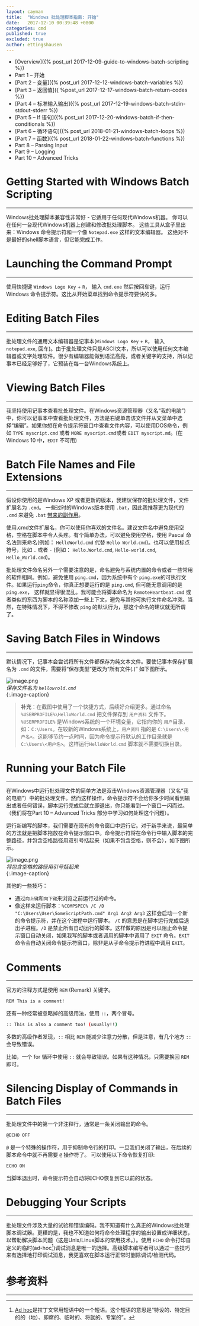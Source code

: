 ```yaml
---
layout: cayman
title:  "Windows 批处理脚本指南: 开始"
date:   2017-12-10 00:39:48 +0800
categories: cmd
published: true
excluded: true
author: ettingshausen
---  
```


>
+ [Overview]({% post_url 2017-12-09-guide-to-windows-batch-scripting %})
+ Part 1 – 开始
+ [Part 2 – 变量]({% post_url 2017-12-12-windows-batch-variables %})
+ [Part 3 – 返回值]({ %post_url 2017-12-17-windows-batch-return-codes %})
+ [Part 4 – 标准输入输出]({% post_url 2017-12-19-windows-batch-stdin-stdout-stderr %})
+ [Part 5 – If 语句]({% post_url 2017-12-20-windows-batch-if-then-conditionals %})
+ [Part 6 – 循环语句]({% post_url 2018-01-21-windows-batch-loops %})
+ [Part 7 – 函数]({% post_url 2018-01-22-windows-batch-functions %})
+ Part 8 – Parsing Input
+ Part 9 – Logging
+ Part 10 – Advanced Tricks    


# Getting Started with Windows Batch Scripting
---  
Windows批处理脚本兼容性非常好 - 它适用于任何现代Windows机器。 你可以在任何一台现代Windows机器上创建和修改批处理脚本。 这些工具从盒子里出来：Windows 命令提示符和一个像 `Notepad.exe` 这样的文本编辑器。 这绝对不是最好的shell脚本语言，但它能完成工作。   

# Launching the Command Prompt
---
 使用快捷键 `Windows Logo Key` + `R`， 输入 `cmd.exe` 然后按回车键，运行 Windows 命令提示符。这比从开始菜单找到命令提示符要快的多。  


# Editing Batch Files  
 --- 

 批处理文件的通用文本编辑器是记事本(`Windows Logo Key` + `R`， 输入 `notepad.exe`, 回车)。由于批处理文件只是ASCII文本，所以可以使用任何文本编辑器或文字处理软件。很少有编辑器能做到语法高亮，或者关键字的支持，所以记事本已经足够好了，它预装在每一台Windows系统上。


# Viewing Batch Files  
---
我坚持使用记事本查看批处理文件。在Windows资源管理器（又名“我的电脑”）中，你可以记事本中查看批处理文件，方法是右键单击该文件并从文菜单中选择“编辑”。如果你想在命令提示符窗口中查看文件内容，可以使用DOS命令，例如 `TYPE myscript.cmd` 或者 `MORE myscript.cmd`或者 `EDIT myscript.md`。(在 Windows 10 中，`EDIT` 不可用)

# Batch File Names and File Extensions  
---
假设你使用的是Windows XP 或者更新的版本，我建议保存的批处理文件，文件扩展名为 `.cmd`。 一些过时的Windows版本使用 `.bat`，因此我推荐更为现代的  `.cmd` 来避免 `.bat` [带来的副作用](http://waynes-world-it.blogspot.fr/2008/08/difference-between-bat-and-cmd.html)。  

使用.cmd文件扩展名，你可以使用你喜欢的文件名。建议文件名中避免使用空格，空格在脚本中令人头疼。有个简单办法，可以避免使用空格，使用 Pascal 命名法则来命名(例如： `HelloWorld.cmd` 代替 `Hello World.cmd`)。也可以使用标点符号，比如 `.` 或者 `-` (例如： `Hello.World.cmd`, `Hello-world.cmd`, `Hello_World.cmd`)。  

批处理文件命名另外一个需要注意的是，命名避免与系统内置的命令或者一些常用的软件相同。例如，避免使用 `ping.cmd`，因为系统中有个 `ping.exe`的可执行文件。如果运行`ping`命令，你真正想要运行的是 `ping.cmd`, 但可能无意调用的是 `ping.exe`， 这样就显得很混乱。我可能会将脚本命名为 `RemoteHeartbeat.cmd` 或者类似的东西为脚本的名称添加一些上下文，避免与其他可执行文件命名冲突。当然，在特殊情况下，不得不修改 `ping` 的默认行为，那这个命名的建议就无所谓了。    

# Saving Batch Files in Windows
---
默认情况下，记事本会尝试将所有文件都保存为纯文本文件。要使记事本保存扩展名为 `.cmd` 的文件，需要将“保存类型”更改为“所有文件(.)”  如下图所示。

![image.png](http://upload-images.jianshu.io/upload_images/1335634-ffdfc67b53d4ca1b.png?imageMogr2/auto-orient/strip%7CimageView2/2/w/1240)  
*保存文件名为 `hellowrold.cmd`*  
{:.image-caption}   
  
>**补充**：在截图中使用了一个快捷方式，后续好介绍更多。通过命名 `%USERPROFILE%\HelloWorld.cmd` 把文件保存到 `用户资料` 文件下。`%USERPROFILE%` 是Windows系统的一个环境变量，它指向你的 `用户`目录，如：`C:\Users`。在较新的Windows系统上，`用户资料` 指的是 `C:\Users\<用户名>`。这能够节约一点时间，因为命令提示符默认的工作目录就是 `C:\Users\<用户名>`。这样运行`HelloWorld.cmd` 脚本就不需要切换目录。  

# Running your Batch File
---
在Windows中运行批处理文件的简单方法是双击Windows资源管理器（又名“我的电脑”）中的批处理文件。然而这样操作，命令提示符不会给你多少时间看到输出或者任何错误，脚本运行完成后就立即退出，你只能看到一个窗口一闪而过。（我们将在Part 10 – Advanced Tricks 部分中学习如何处理这个问题）。  

运行新编写的脚本，我们需要在现有的命令窗口中运行它。对于新手来说，最简单的方法就是把脚本拖放在命令提示窗口中。命令提示符将在命令行中输入脚本的完整路径，并包含空格路径用双引号括起来（如果不包含空格，则不会），如下图所示。  

![image.png](http://upload-images.jianshu.io/upload_images/1335634-a2ba61c718bab6c9.png?imageMogr2/auto-orient/strip%7CimageView2/2/w/1240)  
*将包含空格的路径用引号括起来*  
{:.image-caption}     


其他的一些技巧：

+ 通过`向上键`和`向下键`来浏览之前运行过的命令。
+ 像这样来运行脚本：`%COMPSPEC% /C /D "C:\Users\User\SomeScriptPath.cmd" Arg1 Arg2 Arg3` 这样会启动一个新的命令提示符，并在这个进程中运行脚本。 `/C` 的意思是在脚本运行完成后退出子进程。`/D` 是禁止所有自动运行的脚本。这样做的原因是可以阻止命令提示窗口自动关闭，如果我写的脚本或者调用的脚本中调用了 `EXIT` 命令。`EXIT` 命令会自动关闭命令提示符窗口，除非是从子命令提示符进程中调用 `EXIT`。

# Comments
---
官方的注释方式是使用 `REM` (Remark) 关键字。 
```bash
REM This is a comment!
```  
还有一种经常被忽略掉的高级用法，使用 `::`，两个冒号。 

```bash
:: This is also a comment too! (usually!!)
``` 

多数的高级作者发现，`::` 相比 `REM` 能减少注意力分散，但是注意，有几个地方 `::` 会导致错误。  

比如，一个 for 循环中使用 `::` 就会导致错误。如果有这种情况，只需要换回 `REM` 即可。  

# Silencing Display of Commands in Batch Files
---
批处理文件中的第一个非注释行，通常是一条关闭输出的命令。

```bash
@ECHO OFF
```  

`@`  是一个特殊的操作符，用于抑制命令行的打印。一旦我们关闭了输出，在后续的脚本命令中就不再需要 `@` 操作符了。 
可以使用以下命令恢复打印:
```bash
ECHO ON
```    
当脚本退出时，命令提示符会自动将ECHO恢复到它以前的状态。  

# Debugging Your Scripts
---
批处理文件涉及大量的试验和错误编码。我不知道有什么真正的Windows批处理脚本调试器。更糟的是，我也不知道如何将命令处理程序的输出设置成详细状态，以帮助解决脚本问题（这是Unix/Linux脚本的常用技术。）。使用 `ECHO` 命令打印自定义的临时(ad-hoc[^ad-hoc])调试消息是唯一的选择。高级脚本编写者可以通过一些技巧来有选择地打印调试消息，我更喜欢在脚本运行正常时删除调试/检测代码。


# 参考资料
---


[^ad-hoc]: [Ad hoc](https://zh.wikipedia.org/wiki/Ad_hoc)是拉丁文常用短语中的一个短语。这个短语的意思是“特设的、特定目的的（地）、即席的、临时的、将就的、专案的”。